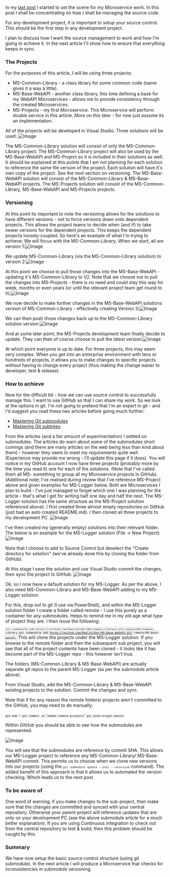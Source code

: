 In my [last post](http://red-folder.blogspot.co.uk/2015/06/microservices-practical-use.html) I started to set the scene for my Microservice work.  In this post I shall be concentrating on how I shall be managing the source code.

For any development project, it is important to setup your source control.  This should be the first step in any development project.

I plan to discuss how I want the source management to work and how I'm going to achieve it.  In the next article I'll show how to ensure that everything keeps in sync.

### The Projects
For the purposes of this article, I will be using three projects:

* MS-Common-Library - a class library for some common code (name gives it a way a little).
* MS-Base-WebAPI - another class library, this time defining a base for my WebAPI Microservices - allows me to provide consistency through the created Microservices.
* MS-Projects - my first Microservice.  This Microservice will perform double service in this article.  More on this later - for now just assume its an implementation.

All of the projects will be developed in Visual Studio.  Three solutions will be used:
![Image](/media/blog/microservices-source-code-managementProjectSummary.png)

The MS-Common-Library solution will consist of only the MS-Common-Library project.  The MS-Common-Library project will also be used by the MS-Base-WebAPI and MS-Project so it is included in their solutions as well.
It should be explained at this points that I am not planning for each solution to reference the same file version of the project.  Each solution will have it's own copy of the project.  See the next section on versioning.
The MS-Base-WebAPI solution will consist of the MS-Common-Library &amp; MS-Base-WebAPI projects.
The MS-Projects solution will consist of the MS-Common-Library, MS-Base-WebAPI and MS-Projects projects.
### Versioning
At this point its important to note the versioning allows for the solutions to have different versions - not to force versions down onto dependent projects.  This allows the project teams to decide when (and if) to take newer versions for the dependent projects.  This keeps the dependent projects loosely-coupled.
So here's an example of what I'm trying to achieve;
We will focus with the MS-Common-Library.  When we start, all are version 1:![Image](/media/blog/microservices-source-code-managementProjectVersioning01.png)

We update MS-Common-Library (via the MS-Common-Library solution) to version 2:![Image](/media/blog/microservices-source-code-managementProjectVersioning02.png)

At this point we choose to pull those changes into the MS-Base-WebAPI - updating it's MS-Common-Library to V2.  Note that we choose not to pull the changes into MS-Projects - there is no need and could stay this way for week, months or even years (or until the relevant project team get round to it):![Image](/media/blog/microservices-source-code-managementProjectVersioning03.png)

We now decide to make further changes in the MS-Base-WebAPI solutions version of MS-Common-Library - effectively creating Version 3:![Image](/media/blog/microservices-source-code-managementProjectVersioning04.png)

We can then push those changes back up to the MS-Common-Library solution version:![Image](/media/blog/microservices-source-code-managementProjectVersioning05.png)

And at some later point, the MS-Projects development team finally decide to update.  They can then of course choose to pull the latest version:![Image](/media/blog/microservices-source-code-managementProjectVersioning06.png)

At which point everyone is up to date.
For three projects, this may seem very complex.  When you get into an enterprise environment with tens or hundreds of projects, it allows you to make changes to specific projects without having to change every project (thus making the change easier to developer, test &amp; release).
### How to achieve
Now for the difficult bit - how we can use source control to successfully manage this.
I want to use GitHub so that I can share my work.  So we look at the options in git.  I'm not going to pretend that I'm an expert in git - and I'd suggest you read these two articles before going much further:
* [Mastering Git submodules](https://medium.com/@porteneuve/mastering-git-submodules-34c65e940407)
* [Mastering Git subtrees](https://medium.com/@porteneuve/mastering-git-subtrees-943d29a798ec)

From the articles (and a fair amount of experimentation) I settled on submodules.  The articles do warn about some of the submodules short comings (and there are many articles on the web being less than kind about them) - however they seem to meet my requirements quite well.
(Experience may provide me wrong - I'll update this page if it does).
You will notice in my GitHub account I now have three projects (probably more by the time you read it) one for each of the solutions.  (Note that I've called them all MS- something to group all my Microservice projects in GitHub).
(Additional note; I've realised during review that I've reference MS-Project above and given examples for MS-Logger below.  Both are Microservices I plan to build - I've just managed to forget which one I was planning for the article - that's what I get for writing half one day and half the next.  The MS-Logger solution has the same structure as the MS-Project solution referenced above).
I first created three almost empty repositories on GitHub (just had an auto created README.md).  I then cloned all three projects to my development PC.
![Image](/media/blog/microservices-source-code-managementTopLevelFolderStructure.png)

I've then created my (generally empty) solutions into their relevant folder.  The below is an example for the MS-Logger solution (File -> New Project):
![Image](/media/blog/microservices-source-code-managementNewProjectMS-Logger.png)

Note that I choose to add to Source Control but deselect the "Create directory for solution" (we've already done this by cloning the folder from GitHub).

At this stage I save the solution and use Visual Studio commit the changes, then sync the project to GitHub:
![Image](/media/blog/microservices-source-code-managementMSLoggerGitHubInitial.png)

Ok, so I now have a default solution for my MS-Logger.  As per the above, I also need MS-Common-Library and MS-Base-WebAPI adding to my MS-Logger solution.

For this, drop out to git (I use via PowerShell), and within the MS-Logger solution folder I create a folder called remote - I use this purely as a container for any submodules.  Helps to remind me in my old age what type of project they are.  I then issue the following:

<span style="background-color: #eeeeee; font-family: Courier New, Courier, monospace;"><span style="font-size: xx-small;">git submodule add https://github.com/Red-Folder/MS-Common-Library.git remote/MS-Common-Library
git submodule add https://github.com/Red-Folder/MS-Base-WebAPI.git remote/MS-Base-WebAPI</span>
</span>This will clone the projects under the MS-Logger solution.  If you browse to the remote folder and then the subsequent sub project, you will see that all of the project contents have been cloned - it looks like it has become part of the MS-Logger repo - this however isn't true.

The folders (MS-Common-Library &amp; MS-Base-WebAPI) are actually separate git repos to the parent MS-Logger (as per the submodule article above).

From Visual Studio, add the MS-Common-Library &amp; MS-Base-WebAPI existing projects to the solution.  Commit the changes and sync.

Note that if for any reason the remote folders/ projects aren't committed to the GitHub, you may need to do manually:

<span style="background-color: #eeeeee; font-family: Courier New, Courier, monospace; font-size: xx-small;">git add *</span>
<span style="background-color: #eeeeee; font-family: Courier New, Courier, monospace; font-size: xx-small;">git commit -m "Added remote projects"</span>
<span style="background-color: #eeeeee; font-family: Courier New, Courier, monospace; font-size: xx-small;">git push origin master</span>

Within GitHub you should be able to see how the submodules are represented:

![Image](/media/blog/microservices-source-code-managementGitHubRemotes.png)

You will see that the submodules are reference by commit SHA.  This allows our MS-Logger project to reference any MS-Common-Library/ MS-Base-WebAPI commit.  This permits us to choose when we clone new versions into our projects (using the <span style="font-family: Courier New, Courier, monospace; font-size: xx-small;">git submodule update --init --recursive</span> command).
The added benefit of this approach is that it allows us to automated the version checking.  Which leads us to the next post.
### To be aware of
One word of warning; if you make changes to the sub-project, then make sure that the changes are committed and synced with your central repository.  Otherwise your parent project will reference updates that are only on your development PC (see the above submodule article for a much better explanation).
If you are using Continuous Integration to check out from the central repository to test &amp; build; then this problem should be caught by this.
### Summary
We have now setup the basic source control structure (using git submodule).
In the next article I will produce a Microservice that checks for inconsistencies in submodule versioning.
